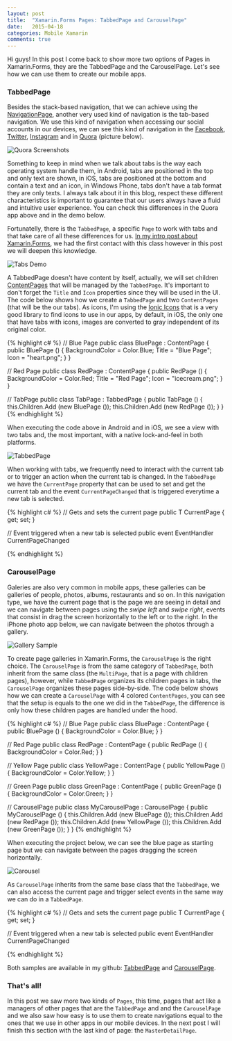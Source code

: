 ```yaml
---
layout: post
title:  "Xamarin.Forms Pages: TabbedPage and CarouselPage"
date:   2015-04-18
categories: Mobile Xamarin
comments: true
---
```


Hi guys! In this post I come back to show more two options of Pages in Xamarin.Forms, they are the TabbedPage and the CarouselPage. Let's see how we can use them to create our mobile apps.

<!--more-->

### TabbedPage

Besides the stack-based navigation, that we can achieve using the [NavigationPage][7], another very used kind of navigation is the tab-based navigation. We use this kind of navigation when accessing our social accounts in our devices, we can see this kind of navigation in the [Facebook][1], [Twitter][2], [Instagram][3] and in [Quora][11] (picture below).

![Quora Screenshots][4]

Something to keep in mind when we talk about tabs is the way each operating system handle them, in Android, tabs are positioned in the top and only text are shown, in iOS, tabs are positioned at the bottom and contain a text and an icon, in Windows Phone, tabs don't have a tab format they are only texts. I always talk about it in this blog, respect these different characteristics is important to guarantee that our users always have a fluid and intuitive user experience. You can check this differences in the Quora app above and in the demo below.

Fortunatelly, there is the `TabbedPage`, a specific `Page` to work with tabs and that take care of all these differences for us. [In my intro post about Xamarin.Forms][5], we had the first contact with this class however in this post we will deepen this knowledge.

![Tabs Demo][6]

A TabbedPage doesn't have content by itself, actually, we will set children [ContentPages][7] that will be managed by the `TabbedPage`. It's important to don't forget the `Title` and `Icon` properties since they will be used in the UI. The code below shows how we create a `TabbedPage` and two `ContentPages` (that will be the our tabs). As icons, I'm using the [Ionic Icons][12] that is a very good library to find icons to use in our apps, by default, in iOS, the only one that have tabs with icons, images are converted to gray independent of its original color.

{% highlight c# %}
// Blue Page
public class BluePage : ContentPage
{
	public BluePage ()
	{
		BackgroundColor = Color.Blue;
		Title = "Blue Page";
		Icon = "heart.png";
	}
}

// Red Page
public class RedPage : ContentPage
{
	public RedPage ()
	{
		BackgroundColor = Color.Red;
		Title = "Red Page";
		Icon = "icecream.png";
	}
}

// TabPage
public class TabPage : TabbedPage
{
	public TabPage ()
	{
		this.Children.Add (new BluePage ());
		this.Children.Add (new RedPage ());
	}
}
{% endhighlight %}

When executing the code above in Android and in iOS, we see a view with two tabs and, the most important, with a native lock-and-feel in both platforms.

![TabbedPage][8]

When working with tabs, we frequently need to interact with the current tab or to trigger an action when the current tab is changed. In the `TabbedPage` we have the `CurrentPage` property that can be used  to set and get the current tab and the event `CurrentPageChanged` that is triggered everytime a new tab is selected.

{% highlight c# %}
// Gets and sets the current page
public T CurrentPage {
	get;
	set;
}

// Event triggered when a new tab is selected
public event EventHandler CurrentPageChanged

{% endhighlight %}

### CarouselPage

Galeries are also very common in mobile apps, these galleries can be galleries of people, photos, albums, restaurants and so on. In this navigation type, we have the current page that is the page we are seeing in detail and we can navigate between pages using the *swipe left* and *swipe right*, events that consist in drag the screen horizontally to the left or to the right. In the iPhone photo app below, we can navigate between the photos through a gallery.

![Gallery Sample][9]

To create page galleries in Xamarin.Forms, the `CarouselPage` is the right choice. The `CarouselPage` is from the same category of `TabbedPage`, both inherit from the same class (the `MultiPage`, that is a page with children pages), however, while `TabbedPage` organizes its children pages in tabs, the `CarouselPage` organizes these pages side-by-side. The code below shows how we can create a `CarouselPage` with 4 colored `ContentPages`, you can see that the setup is equals to the one we did in the `TabbedPage`, the difference is only how these children pages are handled under the hood.

{% highlight c# %}
// Blue Page
public class BluePage : ContentPage
{
	public BluePage ()
	{
		BackgroundColor = Color.Blue;
	}
}

// Red Page
public class RedPage : ContentPage
{
	public RedPage ()
	{
		BackgroundColor = Color.Red;
	}
}

// Yellow Page
public class YellowPage : ContentPage
{
	public YellowPage ()
	{
		BackgroundColor = Color.Yellow;
	}
}

// Green Page
public class GreenPage : ContentPage
{
	public GreenPage ()
	{
		BackgroundColor = Color.Green;
	}
}

// CarouselPage
public class MyCarouselPage : CarouselPage
{
	public MyCarouselPage ()
	{
		this.Children.Add (new BluePage ());
		this.Children.Add (new RedPage ());
		this.Children.Add (new YellowPage ());
		this.Children.Add (new GreenPage ());
	}
}
{% endhighlight %}

When executing the project below, we can see the blue page as starting page but we can navigate between the pages dragging the screen horizontally.

![Carousel][10]

As `CarouselPage` inherits from the same base class that the `TabbedPage`, we can also access the current page and trigger select events in the same way we can do in a `TabbedPage`.

{% highlight c# %}
// Gets and sets the current page
public T CurrentPage {
	get;
	set;
}

// Event triggered when a new tab is selected
public event EventHandler CurrentPageChanged

{% endhighlight %}

Both samples are available in my github: [TabbedPage][13] and [CarouselPage][14].

### That's all!

In this post we saw more two kinds of `Pages`, this time, pages that act like a managers of other pages that are the `TabbedPage` and and the `CarouselPage` and we also saw how easy is to use them to create navigations equal to the ones that we use in other apps in our mobile devices. In the next post I will finish this section with the last kind of page: the `MasterDetailPage`.

[1]: www.facebook.com
[2]: www.twitter.com
[3]: www.instagram.com
[4]: /images/posts/2015-04-17/quora.png
[5]: /2015/04/04/xamarin-forms/
[6]: /images/posts/2015-04-17/example-forms.png 
[7]: /2015/04/12/xamarin-forms-pages-contentpage-navigationpage//
[8]: /images/posts/2015-04-17/tabpage.png
[9]: /images/posts/2015-04-17/gallery.jpg
[10]: /images/posts/2015-04-17/carousel.png
[11]: www.quora.com
[12]: http://ionicons.com/
[13]: https://github.com/pauloortins/MyXamarinSamples/tree/master/TabsPage
[14]: https://github.com/pauloortins/MyXamarinSamples/tree/master/Carousel

